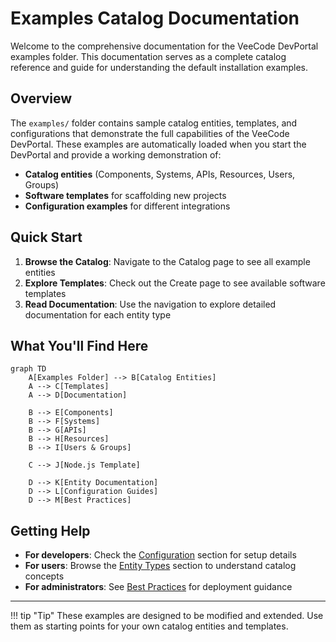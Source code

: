 # Examples Catalog Documentation

Welcome to the comprehensive documentation for the VeeCode DevPortal examples folder. This documentation serves as a complete catalog reference and guide for understanding the default installation examples.

## Overview

The `examples/` folder contains sample catalog entities, templates, and configurations that demonstrate the full capabilities of the VeeCode DevPortal. These examples are automatically loaded when you start the DevPortal and provide a working demonstration of:

- **Catalog entities** (Components, Systems, APIs, Resources, Users, Groups)
- **Software templates** for scaffolding new projects
- **Configuration examples** for different integrations

## Quick Start

1. **Browse the Catalog**: Navigate to the Catalog page to see all example entities
2. **Explore Templates**: Check out the Create page to see available software templates
3. **Read Documentation**: Use the navigation to explore detailed documentation for each entity type

## What You'll Find Here

```mermaid
graph TD
    A[Examples Folder] --> B[Catalog Entities]
    A --> C[Templates]
    A --> D[Documentation]
    
    B --> E[Components]
    B --> F[Systems]
    B --> G[APIs]
    B --> H[Resources]
    B --> I[Users & Groups]
    
    C --> J[Node.js Template]
    
    D --> K[Entity Documentation]
    D --> L[Configuration Guides]
    D --> M[Best Practices]
```

## Getting Help

- **For developers**: Check the [Configuration](configuration/) section for setup details
- **For users**: Browse the [Entity Types](entities/) section to understand catalog concepts
- **For administrators**: See [Best Practices](configuration/best-practices.md) for deployment guidance

---

!!! tip "Tip"
    These examples are designed to be modified and extended. Use them as starting points for your own catalog entities and templates.
